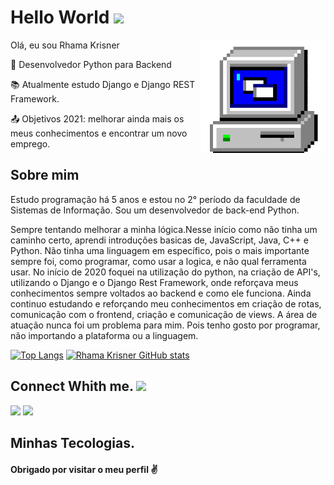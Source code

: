 # Hello World <img src="https://raw.githubusercontent.com/TheDudeThatCode/TheDudeThatCode/master/Assets/Earth.gif" width="30"> 
<img align="right" alt="PC GIF" src="https://github.com/TheDudeThatCode/TheDudeThatCode/blob/master/Assets/PC.gif" width="200" />

Olá, eu sou Rhama Krisner

<!--
**rhama-krisner/Rhama-Krisner** is a ✨ _special_ ✨ repository because its `README.md` (this file) appears on your GitHub profile.

Here are some ideas to get you started:

-->
:snake: Desenvolvedor Python para Backend 

:books: Atualmente estudo Django e Django REST Framework.

:outbox_tray: Objetivos 2021: melhorar ainda mais os meus conhecimentos e encontrar um novo emprego.

 

## Sobre mim
Estudo programação há 5 anos e estou no 2° período da faculdade de Sistemas de Informação. Sou um desenvolvedor de back-end Python. 

Sempre tentando melhorar a minha lógica.Nesse início como não tinha um caminho certo, aprendi introduções basicas de, JavaScript, Java, C++ e Python. Não tinha uma linguagem em específico, pois o mais importante sempre foi, como programar, como usar a logica, e não qual ferramenta usar.
No início de 2020 foquei na utilização do python, na criação de API's, utilizando o Django e o Django Rest Framework, onde reforçava meus conhecimentos sempre voltados ao backend e como ele funciona. Ainda continuo estudando e reforçando meu conhecimentos em criação de rotas, comunicação com o frontend, criação e comunicação de views. A área de atuação nunca foi um problema para mim. Pois tenho gosto por programar, não importando a plataforma ou a linguagem.


[![Top Langs](https://github-readme-stats.vercel.app/api/top-langs/?username=rhama-krisner&langs_count=8&theme=dark)](https://github.com/rhama-krisner/)
[![Rhama Krisner GitHub stats](https://github-readme-stats.vercel.app/api?username=rhama-krisner&theme=dark)](https://github.com/rhama-krisner/)

## Connect Whith me. <img src="https://github.com/TheDudeThatCode/TheDudeThatCode/blob/master/Assets/Handshake.gif" height="32px">

<a href="https://www.linkedin.com/in/rhamakrisner/"><img src="https://img.icons8.com/color/48/000000/linkedin.png"/></a>
<a href="https://github.com/rhama-krisner"><img src="https://img.icons8.com/color/48/000000/github-2.png"/></a>

## Minhas Tecologias.



#### Obrigado por visitar o meu perfil :v:
